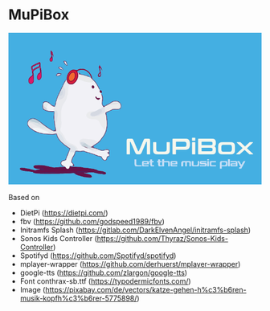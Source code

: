 # MuPiBox
![Caption](media/images/splash.png "Caption") 

Based on
- DietPi (https://dietpi.com/)
- fbv (https://github.com/godspeed1989/fbv)
- Initramfs Splash (https://gitlab.com/DarkElvenAngel/initramfs-splash)
- Sonos Kids Controller (https://github.com/Thyraz/Sonos-Kids-Controller)
- Spotifyd (https://github.com/Spotifyd/spotifyd)
- mplayer-wrapper (https://github.com/derhuerst/mplayer-wrapper)
- google-tts (https://github.com/zlargon/google-tts)
- Font conthrax-sb.ttf (https://typodermicfonts.com/)
- Image (https://pixabay.com/de/vectors/katze-gehen-h%c3%b6ren-musik-kopfh%c3%b6rer-5775898/)
